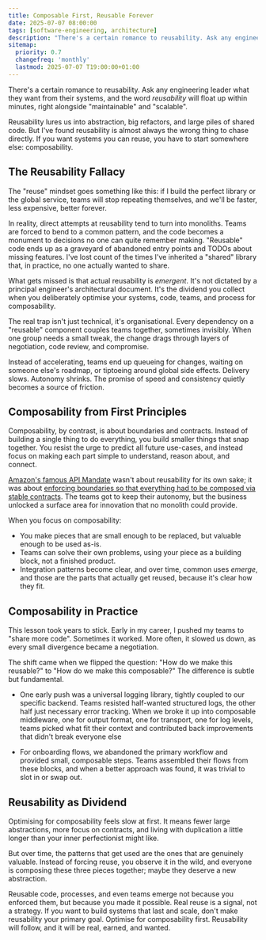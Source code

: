 ```yaml
---
title: Composable First, Reusable Forever
date: 2025-07-07 08:00:00
tags: [software-engineering, architecture]
description: "There's a certain romance to reusability. Ask any engineering leader what they want from their systems, and the word reusability will float up within minutes - right alongside maintainable and scalable. It's a moth to the flame that lures us into abstraction, grand refactors, and ever-larger piles of shared code. But after a decade leading teams, I've found reusability is almost always the wrong thing to chase directly. If you want systems you can reuse, you have to start somewhere else: composability."
sitemap:
  priority: 0.7
  changefreq: 'monthly'
  lastmod: 2025-07-07 T19:00:00+01:00
---
```


There's a certain romance to reusability. Ask any engineering leader what they want from their systems, and the word *reusability* will float up within minutes, right alongside "maintainable" and "scalable".

Reusability lures us into abstraction, big refactors, and large piles of shared code. But I've found reusability is almost always the wrong thing to chase directly. If you want systems you can reuse, you have to start somewhere else: composability.

## The Reusability Fallacy

The "reuse" mindset goes something like this: if I build the perfect library or the global service, teams will stop repeating themselves, and we'll be faster, less expensive, better forever.

In reality, direct attempts at reusability tend to turn into monoliths. Teams are forced to bend to a common pattern, and the code becomes a monument to decisions no one can quite remember making. "Reusable" code ends up as a graveyard of abandoned entry points and TODOs about missing features. I've lost count of the times I've inherited a "shared" library that, in practice, no one actually wanted to share.

What gets missed is that actual reusability is *emergent*. It's not dictated by a principal engineer's architectural document. It's the dividend you collect when you deliberately optimise your systems, code, teams, and process for composability.

The real trap isn't just technical, it's organisational. Every dependency on a "reusable" component couples teams together, sometimes invisibly. When one group needs a small tweak, the change drags through layers of negotiation, code review, and compromise.

Instead of accelerating, teams end up queueing for changes, waiting on someone else's roadmap, or tiptoeing around global side effects. Delivery slows. Autonomy shrinks. The promise of speed and consistency quietly becomes a source of friction.

## Composability from First Principles

Composability, by contrast, is about boundaries and contracts. Instead of building a single thing to do everything, you build smaller things that snap together. You resist the urge to predict all future use-cases, and instead focus on making each part simple to understand, reason about, and connect.

[Amazon's famous API Mandate](https://nordicapis.com/the-bezos-api-mandate-amazons-manifesto-for-externalization) wasn't about reusability for its own sake; it was about [enforcing boundaries so that everything had to be composed via stable contracts](/boundaries-over-coordination). The teams got to keep their autonomy, but the business unlocked a surface area for innovation that no monolith could provide.

When you focus on composability:

- You make pieces that are small enough to be replaced, but valuable enough to be used as-is.
- Teams can solve their own problems, using your piece as a building block, not a finished product.
- Integration patterns become clear, and over time, common uses *emerge*, and those are the parts that actually get reused, because it's clear how they fit.

## Composability in Practice

This lesson took years to stick. Early in my career, I pushed my teams to "share more code". Sometimes it worked. More often, it slowed us down, as every small divergence became a negotiation.  

The shift came when we flipped the question: "How do we make this reusable?" to "How do we make this composable?" The difference is subtle but fundamental.

- One early push was a universal logging library, tightly coupled to our specific backend. Teams resisted half-wanted structured logs, the other half just necessary error tracking. When we broke it up into composable middleware, one for output format, one for transport, one for log levels, teams picked what fit their context and contributed back improvements that didn't break everyone else

- For onboarding flows, we abandoned the primary workflow and provided small, composable steps. Teams assembled their flows from these blocks, and when a better approach was found, it was trivial to slot in or swap out.

## Reusability as Dividend

Optimising for composability feels slow at first. It means fewer large abstractions, more focus on contracts, and living with duplication a little longer than your inner perfectionist might like.

But over time, the patterns that get used are the ones that are genuinely valuable. Instead of forcing reuse, you observe it in the wild, and everyone is composing these three pieces together; maybe they deserve a new abstraction.

Reusable code, processes, and even teams emerge not because you enforced them, but because you made it possible. Real reuse is a signal, not a strategy. If you want to build systems that last and scale, don't make reusability your primary goal. Optimise for composability first. Reusability will follow, and it will be real, earned, and wanted.
